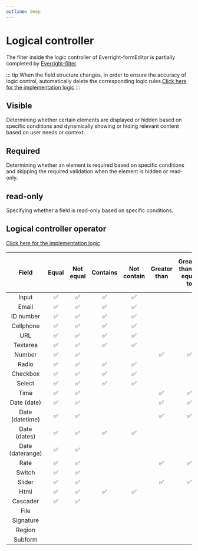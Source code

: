 ```yaml
---
outline: deep
---
```

# Logical controller

The filter inside the logic controller of Everright-formEditor is partially completed by [Everright-filter](/en/filter/introduction)

::: tip
When the field structure changes, in order to ensure the accuracy of logic control, automatically delete the corresponding logic rules.[Click here for the implementation logic](https://github.com/Liberty-liu/Everright-formEditor/blob/main/packages/utils/logic.js)
:::
## Visible

Determining whether certain elements are displayed or hidden based on specific conditions and dynamically showing or hiding relevant content based on user needs or context.

<el-image loading="lazy" :preview-src-list="['/img/logicalControlle0.png']" src="/img/logicalControlle0.png"/>

## Required

Determining whether an element is required based on specific conditions and skipping the required validation when the element is hidden or read-only.

<el-image loading="lazy" :preview-src-list="['/img/logicalControlle1.png']" src="/img/logicalControlle1.png"/>

## read-only

Specifying whether a field is read-only based on specific conditions.

<el-image loading="lazy" :preview-src-list="['/img/logicalControlle2.png']" src="/img/logicalControlle2.png"/>

## Logical controller operator

[Click here for the implementation logic](https://github.com/Liberty-liu/Everright-formEditor/blob/main/packages/hooks/use-logic/index.js)

|                         Field                         | Equal | Not equal | Contains | Not contain | Greater than | Greater than or equal to | Less than | Less than or equal to | Between | Equal to one of | Not equal to one of | Belong to one of | Not belong to one of| Empty | Not empty |
|:-----------------------------------------------------:| :-------------: |:-------------: | :-------------: | :-------------: | :-------------: | :-------------: | :-------------: |:-------------:| :-------------:| :-------------: | :-------------: | :-------------: | :-------------: | :-------------: | :-------------: |
|                         Input                         |  :white_check_mark: | :white_check_mark: | :white_check_mark: | :white_check_mark: | | | | | | | | | | :white_check_mark: | :white_check_mark: |
|                         Email                         |  :white_check_mark: | :white_check_mark: | :white_check_mark: | :white_check_mark: | | | | | | | | | | :white_check_mark: | :white_check_mark: |
|                       ID number                       |  :white_check_mark: | :white_check_mark: | :white_check_mark: | :white_check_mark: | | | | | | | | | | :white_check_mark: | :white_check_mark: |
|                       Cellphone                       |  :white_check_mark: | :white_check_mark: | :white_check_mark: | :white_check_mark: | | | | | | | | | | :white_check_mark: | :white_check_mark: |
|                          URL                          |  :white_check_mark: | :white_check_mark: | :white_check_mark: | :white_check_mark: | | | | | | | | | | :white_check_mark: | :white_check_mark: |
|                       Textarea                        |  :white_check_mark: | :white_check_mark: | :white_check_mark: | :white_check_mark: | | | | | | | | | | :white_check_mark: | :white_check_mark: |
|                        Number                         |  :white_check_mark: | :white_check_mark: | | | :white_check_mark:| :white_check_mark: | :white_check_mark: | :white_check_mark: | :white_check_mark: | | | | | :white_check_mark:| :white_check_mark: |
|                         Radio                         |  :white_check_mark: | :white_check_mark: | :white_check_mark: | :white_check_mark: | | | | | | | | | | :white_check_mark: | :white_check_mark: |
|                       Checkbox                        |  :white_check_mark: | :white_check_mark: | :white_check_mark: | :white_check_mark: | | | | | | | | | | :white_check_mark: | :white_check_mark: |
|                        Select                         |  :white_check_mark: | :white_check_mark: | :white_check_mark: | :white_check_mark: | | | | | | | | | | :white_check_mark: | :white_check_mark: |
|                         Time                          |  :white_check_mark: | :white_check_mark: | | | :white_check_mark:| :white_check_mark: | :white_check_mark: | :white_check_mark: | :white_check_mark: | | | | | :white_check_mark:| :white_check_mark: |
|                      Date (date)                      |  :white_check_mark: | :white_check_mark: | | | :white_check_mark:| :white_check_mark: | :white_check_mark: | :white_check_mark: | :white_check_mark: | | | | | :white_check_mark:| :white_check_mark: |
|                    Date (datetime)                    |  :white_check_mark: | :white_check_mark: | | | :white_check_mark:| :white_check_mark: | :white_check_mark: | :white_check_mark: | :white_check_mark: | | | | | :white_check_mark:| :white_check_mark: |
|                     Date (dates)                      |  :white_check_mark: | :white_check_mark: | :white_check_mark: | :white_check_mark: | | | | | | | | | | :white_check_mark: | :white_check_mark: |
|                   Date (daterange)                    |  :white_check_mark: | :white_check_mark: |  |  | | | | | | | | | | :white_check_mark: | :white_check_mark: |
|                         Rate                          |  :white_check_mark: | :white_check_mark: | | | :white_check_mark:| :white_check_mark: | :white_check_mark: | :white_check_mark: | :white_check_mark: | | | | | :white_check_mark:| :white_check_mark: |
|                        Switch                         |  :white_check_mark:  |  :white_check_mark:  | | | | | | | | | | | | | |
|                        Slider                         |  :white_check_mark: | :white_check_mark: | | | :white_check_mark:| :white_check_mark: | :white_check_mark: | :white_check_mark: | :white_check_mark: | | | | | | |
|                         Html                          |  :white_check_mark: | :white_check_mark: | :white_check_mark: | :white_check_mark: | | | | | | | | | | :white_check_mark: | :white_check_mark: |
|                       Cascader                        | :white_check_mark: | :white_check_mark:| | | | | | | | | | | | :white_check_mark: | :white_check_mark: |
|                         File                          |  | | | | | | | | | | | | |:white_check_mark: |:white_check_mark: |
|                       Signature                       |  | | | | | | | | | | | | |:white_check_mark: |:white_check_mark: |
|                        Region                         |  | | | | | | | | |:white_check_mark: | :white_check_mark:| :white_check_mark:| :white_check_mark:| :white_check_mark:| :white_check_mark:|
| <el-badge value="new" class="item">Subform</el-badge> |  | | | | | | | | | | | | |:white_check_mark: |:white_check_mark: |
